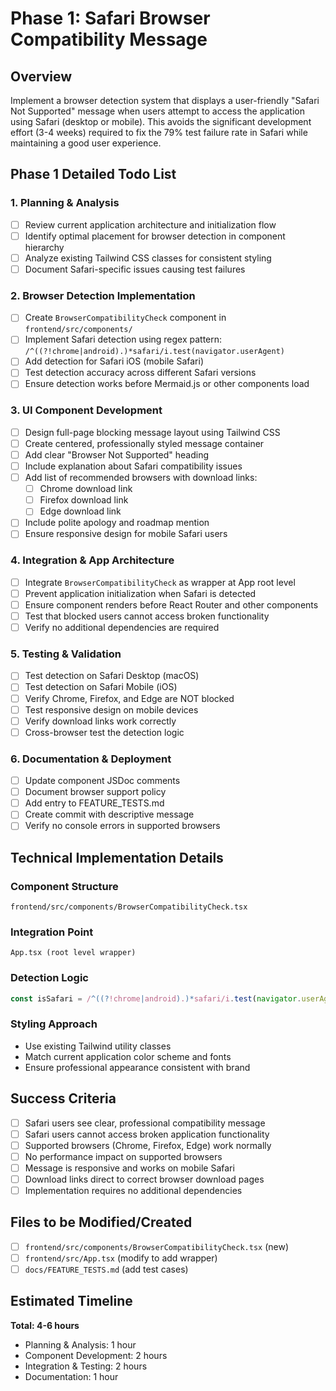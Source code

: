 # Phase 1: Safari Browser Compatibility Message

## Overview
Implement a browser detection system that displays a user-friendly "Safari Not Supported" message when users attempt to access the application using Safari (desktop or mobile). This avoids the significant development effort (3-4 weeks) required to fix the 79% test failure rate in Safari while maintaining a good user experience.

## Phase 1 Detailed Todo List

### 1. Planning & Analysis
- [ ] Review current application architecture and initialization flow
- [ ] Identify optimal placement for browser detection in component hierarchy
- [ ] Analyze existing Tailwind CSS classes for consistent styling
- [ ] Document Safari-specific issues causing test failures

### 2. Browser Detection Implementation
- [ ] Create `BrowserCompatibilityCheck` component in `frontend/src/components/`
- [ ] Implement Safari detection using regex pattern: `/^((?!chrome|android).)*safari/i.test(navigator.userAgent)`
- [ ] Add detection for Safari iOS (mobile Safari)
- [ ] Test detection accuracy across different Safari versions
- [ ] Ensure detection works before Mermaid.js or other components load

### 3. UI Component Development
- [ ] Design full-page blocking message layout using Tailwind CSS
- [ ] Create centered, professionally styled message container
- [ ] Add clear "Browser Not Supported" heading
- [ ] Include explanation about Safari compatibility issues
- [ ] Add list of recommended browsers with download links:
  - [ ] Chrome download link
  - [ ] Firefox download link
  - [ ] Edge download link
- [ ] Include polite apology and roadmap mention
- [ ] Ensure responsive design for mobile Safari users

### 4. Integration & App Architecture
- [ ] Integrate `BrowserCompatibilityCheck` as wrapper at App root level
- [ ] Prevent application initialization when Safari is detected
- [ ] Ensure component renders before React Router and other components
- [ ] Test that blocked users cannot access broken functionality
- [ ] Verify no additional dependencies are required

### 5. Testing & Validation
- [ ] Test detection on Safari Desktop (macOS)
- [ ] Test detection on Safari Mobile (iOS)
- [ ] Verify Chrome, Firefox, and Edge are NOT blocked
- [ ] Test responsive design on mobile devices
- [ ] Verify download links work correctly
- [ ] Cross-browser test the detection logic

### 6. Documentation & Deployment
- [ ] Update component JSDoc comments
- [ ] Document browser support policy
- [ ] Add entry to FEATURE_TESTS.md
- [ ] Create commit with descriptive message
- [ ] Verify no console errors in supported browsers

## Technical Implementation Details

### Component Structure
```
frontend/src/components/BrowserCompatibilityCheck.tsx
```

### Integration Point
```
App.tsx (root level wrapper)
```

### Detection Logic
```javascript
const isSafari = /^((?!chrome|android).)*safari/i.test(navigator.userAgent);
```

### Styling Approach
- Use existing Tailwind utility classes
- Match current application color scheme and fonts
- Ensure professional appearance consistent with brand

## Success Criteria
- [ ] Safari users see clear, professional compatibility message
- [ ] Safari users cannot access broken application functionality
- [ ] Supported browsers (Chrome, Firefox, Edge) work normally
- [ ] No performance impact on supported browsers
- [ ] Message is responsive and works on mobile Safari
- [ ] Download links direct to correct browser download pages
- [ ] Implementation requires no additional dependencies

## Files to be Modified/Created
- [ ] `frontend/src/components/BrowserCompatibilityCheck.tsx` (new)
- [ ] `frontend/src/App.tsx` (modify to add wrapper)
- [ ] `docs/FEATURE_TESTS.md` (add test cases)

## Estimated Timeline
**Total: 4-6 hours**
- Planning & Analysis: 1 hour
- Component Development: 2 hours
- Integration & Testing: 2 hours
- Documentation: 1 hour